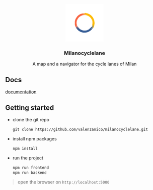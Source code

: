 <div align="center">
  <a href="https://milanocyclelane.algorithm-net.com/">
    <img src="/public/images/icon192.png" alt="Logo" width="120" height="120">
  </a>

  <h3 align="center">Milanocyclelane</h3>

  <p align="center">
   A map and a navigator for the cycle lanes of Milan
  </p>
</div>

## Docs
[documentation](/docs)


## Getting started

- clone the git repo
  ```
  git clone https://github.com/valenzanico/milanocyclelane.git
  ```
- install npm packages
  ```
  npm install
  ```
- run the project
  ```
  npm run frontend
  npm run backend
  ```
> open the browser on `http://localhost:5000`
